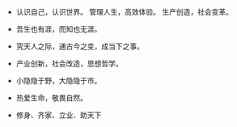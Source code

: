 - 认识自己，认识世界。
  管理人生，高效体验。
  生产创造，社会变革。
- 吾生也有涯，而知也无涯。

- 究天人之际，通古今之变，成当下之事。

- 产业创新，社会改造，思想哲学。

- 小隐隐于野，大隐隐于市。

- 热爱生命，敬畏自然。

- 修身、齐家、立业、助天下